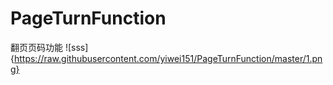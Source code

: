 # PageTurnFunction
翻页页码功能
![sss]{https://raw.githubusercontent.com/yiwei151/PageTurnFunction/master/1.png}
